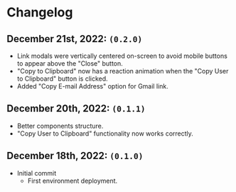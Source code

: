 # Changelog

## December 21st, 2022: `(0.2.0)`
- Link modals were vertically centered on-screen to avoid mobile buttons to appear above the "Close" button.
- "Copy to Clipboard" now has a reaction animation when the "Copy User to Clipboard" button is clicked.
- Added "Copy E-mail Address" option for Gmail link.

## December 20th, 2022: `(0.1.1)`
- Better components structure.
- "Copy User to Clipboard" functionality now works correctly.

## December 18th, 2022: `(0.1.0)`
- Initial commit
    - First environment deployment.